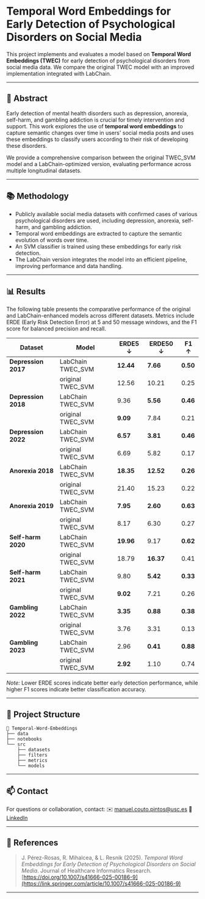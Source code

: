# Temporal Word Embeddings for Early Detection of Psychological Disorders on Social Media

This project implements and evaluates a model based on **Temporal Word Embeddings (TWEC)** for early detection of psychological disorders from social media data. We compare the original TWEC model with an improved implementation integrated with LabChain.

---

## 📄 Abstract

Early detection of mental health disorders such as depression, anorexia, self-harm, and gambling addiction is crucial for timely intervention and support. This work explores the use of **temporal word embeddings** to capture semantic changes over time in users' social media posts and uses these embeddings to classify users according to their risk of developing these disorders.

We provide a comprehensive comparison between the original TWEC_SVM model and a LabChain-optimized version, evaluating performance across multiple longitudinal datasets.

---

## 📚 Methodology

- Publicly available social media datasets with confirmed cases of various psychological disorders are used, including depression, anorexia, self-harm, and gambling addiction.
- Temporal word embeddings are extracted to capture the semantic evolution of words over time.
- An SVM classifier is trained using these embeddings for early risk detection.
- The LabChain version integrates the model into an efficient pipeline, improving performance and data handling.

---

## 📊 Results

The following table presents the comparative performance of the original and LabChain-enhanced models across different datasets. Metrics include ERDE (Early Risk Detection Error) at 5 and 50 message windows, and the F1 score for balanced precision and recall.

| Dataset             | Model              | ERDE5 ↓ | ERDE50 ↓ | F1 ↑   |
|---------------------|--------------------|---------|----------|--------|
| **Depression 2017**  | LabChain TWEC_SVM  | **12.44** | **7.66**  | **0.50** |
|                     | original TWEC_SVM  | 12.56   | 10.21    | 0.25   |
| **Depression 2018**  | LabChain TWEC_SVM  | 9.36    | **5.56** | **0.46** |
|                     | original TWEC_SVM  | **9.09**| 7.84     | 0.21   |
| **Depression 2022**  | LabChain TWEC_SVM  | **6.57** | **3.81** | **0.46** |
|                     | original TWEC_SVM  | 6.69    | 5.82     | 0.17   |
| **Anorexia 2018**    | LabChain TWEC_SVM  | **18.35**| **12.52**| **0.26** |
|                     | original TWEC_SVM  | 21.40   | 15.23    | 0.22   |
| **Anorexia 2019**    | LabChain TWEC_SVM  | **7.95** | **2.60** | **0.63** |
|                     | original TWEC_SVM  | 8.17    | 6.30     | 0.27   |
| **Self-harm 2020**   | LabChain TWEC_SVM  | **19.96**| 9.17     | **0.62** |
|                     | original TWEC_SVM  | 18.79   | **16.37**| 0.41   |
| **Self-harm 2021**   | LabChain TWEC_SVM  | 9.80    | **5.42** | **0.33** |
|                     | original TWEC_SVM  | **9.02**| 7.21     | 0.26   |
| **Gambling 2022**    | LabChain TWEC_SVM  | **3.35** | **0.88** | **0.38** |
|                     | original TWEC_SVM  | 3.76    | 3.31     | 0.13   |
| **Gambling 2023**    | LabChain TWEC_SVM  | 2.96    | **0.41** | **0.88** |
|                     | original TWEC_SVM  | **2.92**| 1.10     | 0.74   |

*Note:* Lower ERDE scores indicate better early detection performance, while higher F1 scores indicate better classification accuracy.

---

## 📁 Project Structure

```
📁 Temporal-Word-Embeddings
├── data
├── notebooks
└── src
    ├── datasets
    ├── filters
    ├── metrics
    └── models
```

---

## 📫 Contact

For questions or collaboration, contact:
✉️ [manuel.couto.pintos@usc.es](mailto:manuel.couto.pintos@usc.es)
🔗 [LinkedIn](https://www.linkedin.com/in/manuelcoutopintos/)

---

## 📜 References

> J. Pérez-Rosas, R. Mihalcea, & L. Resnik (2025). *Temporal Word Embeddings for Early Detection of Psychological Disorders on Social Media*. Journal of Healthcare Informatics Research. [https://doi.org/10.1007/s41666-025-00186-9](https://link.springer.com/article/10.1007/s41666-025-00186-9)

---
